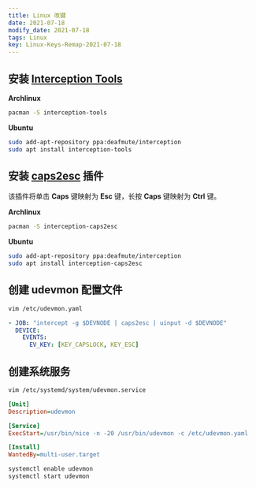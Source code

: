 ```yaml
---
title: Linux 改键
date: 2021-07-18
modify_date: 2021-07-18
tags: Linux
key: Linux-Keys-Remap-2021-07-18
---
```


## 安装 [Interception Tools](https://gitlab.com/interception/linux/tools)

**Archlinux**

```sh
pacman -S interception-tools
```

**Ubuntu**

```sh
sudo add-apt-repository ppa:deafmute/interception
sudo apt install interception-tools
```

<!--more-->

## 安装 [caps2esc](https://gitlab.com/interception/linux/plugins/caps2esc) 插件

该插件将单击 **Caps** 键映射为 **Esc** 键，长按 **Caps** 键映射为 **Ctrl** 键。

**Archlinux**

```sh
pacman -S interception-caps2esc
```

**Ubuntu**

```sh
sudo add-apt-repository ppa:deafmute/interception
sudo apt install interception-caps2esc
```

## 创建 **udevmon** 配置文件

```sh
vim /etc/udevmon.yaml
```

```yml
- JOB: "intercept -g $DEVNODE | caps2esc | uinput -d $DEVNODE"
  DEVICE:
    EVENTS:
      EV_KEY: [KEY_CAPSLOCK, KEY_ESC]
```

## 创建系统服务

```sh
vim /etc/systemd/system/udevmon.service
```

```ini
[Unit]
Description=udevmon

[Service]
ExecStart=/usr/bin/nice -n -20 /usr/bin/udevmon -c /etc/udevmon.yaml

[Install]
WantedBy=multi-user.target
```

```sh
systemctl enable udevmon
systemctl start udevmon
```
